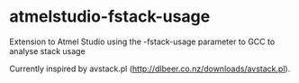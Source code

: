 # atmelstudio-fstack-usage
Extension to Atmel Studio using the -fstack-usage parameter to GCC to analyse stack usage

Currently inspired by avstack.pl (http://dlbeer.co.nz/downloads/avstack.pl).

